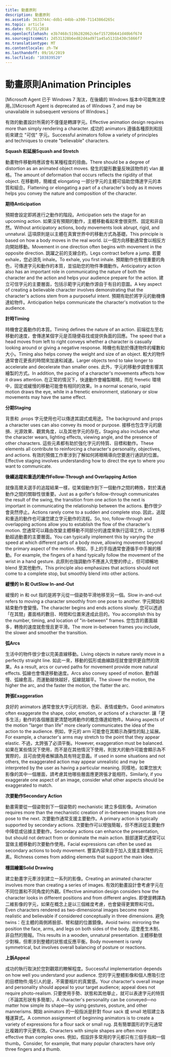 ```yaml
---
title: 動畫原則
description: 動畫原則
ms.assetid: 3633744c-ddb1-44bb-a390-7114386d265c
ms.topic: article
ms.date: 05/31/2018
ms.openlocfilehash: e3b7468c519b282062c6ef15720b641d40b6f674
ms.sourcegitcommit: 2d531328b6ed82d4ad971a45a5131b430c5866f7
ms.translationtype: MT
ms.contentlocale: zh-TW
ms.lasthandoff: 09/16/2019
ms.locfileid: "103839520"
---
```

# <a name="animation-principles"></a><span data-ttu-id="cd901-103">動畫原則</span><span class="sxs-lookup"><span data-stu-id="cd901-103">Animation Principles</span></span>

<span data-ttu-id="cd901-104">\[Microsoft Agent 已于 Windows 7 淘汰，在後續的 Windows 版本中可能無法使用。\]</span><span class="sxs-lookup"><span data-stu-id="cd901-104">\[Microsoft Agent is deprecated as of Windows 7, and may be unavailable in subsequent versions of Windows.\]</span></span>

<span data-ttu-id="cd901-105">有效的動畫設計所需的不僅僅是轉譯字元。</span><span class="sxs-lookup"><span data-stu-id="cd901-105">Effective animation design requires more than simply rendering a character.</span></span> <span data-ttu-id="cd901-106">成功的 animators 遵循各種原則和技術來建立 "可信" 字元。</span><span class="sxs-lookup"><span data-stu-id="cd901-106">Successful animators follow a variety of principles and techniques to create "believable" characters.</span></span>

<span data-ttu-id="cd901-107">**Squash 和延展**</span><span class="sxs-lookup"><span data-stu-id="cd901-107">**Squash and Stretch**</span></span>

<span data-ttu-id="cd901-108">動畫物件移動時應該會有某種程度的扭曲。</span><span class="sxs-lookup"><span data-stu-id="cd901-108">There should be a degree of distortion as an animated object moves.</span></span> <span data-ttu-id="cd901-109">發生的變形數量反映該物件的 vlan 嚴格。</span><span class="sxs-lookup"><span data-stu-id="cd901-109">The amount of deformation that occurs reflects the rigidity of that object.</span></span> <span data-ttu-id="cd901-110">在移動時，簡維或 elongating 一部分字元的主體可協助您傳達字元的本質和組合。</span><span class="sxs-lookup"><span data-stu-id="cd901-110">Flattening or elongating a part of a character's body as it moves helps you convey the nature and composition of the character.</span></span>

<span data-ttu-id="cd901-111">**期待**</span><span class="sxs-lookup"><span data-stu-id="cd901-111">**Anticipation**</span></span>

<span data-ttu-id="cd901-112">預期會設定即將進行之動作的階段。</span><span class="sxs-lookup"><span data-stu-id="cd901-112">Anticipation sets the stage for an upcoming action.</span></span> <span data-ttu-id="cd901-113">如果沒有預期的動作，主體移動看起來會很突然、固定和非自然。</span><span class="sxs-lookup"><span data-stu-id="cd901-113">Without anticipatory actions, body movements look abrupt, rigid, and unnatural.</span></span> <span data-ttu-id="cd901-114">這項原則是以主體在真實世界中的移動方式為基礎。</span><span class="sxs-lookup"><span data-stu-id="cd901-114">This principle is based on how a body moves in the real world.</span></span> <span data-ttu-id="cd901-115">以一個方向移動通常會以相反方向開始移動。</span><span class="sxs-lookup"><span data-stu-id="cd901-115">Movement in one direction often begins with movement in the opposite direction.</span></span> <span data-ttu-id="cd901-116">跳躍之前的支線合約。</span><span class="sxs-lookup"><span data-stu-id="cd901-116">Legs contract before a jump.</span></span> <span data-ttu-id="cd901-117">若要 exhale，您必須先 inhale。</span><span class="sxs-lookup"><span data-stu-id="cd901-117">To exhale, you first inhale.</span></span> <span data-ttu-id="cd901-118">預期動作也有很重要的角色，可傳達字元和動作的本質，並協助您的物件準備動作。</span><span class="sxs-lookup"><span data-stu-id="cd901-118">Anticipatory action also has an important role in communicating the nature of both the character and the action and helps your audience prepare for the action.</span></span> <span data-ttu-id="cd901-119">建立可信字元的主要層面，包括示範字元的動作源自于有目的意圖。</span><span class="sxs-lookup"><span data-stu-id="cd901-119">A key aspect of creating a believable character involves demonstrating that the character's actions stem from a purposeful intent.</span></span> <span data-ttu-id="cd901-120">預期有助於將字元的動機傳達給物件。</span><span class="sxs-lookup"><span data-stu-id="cd901-120">Anticipation helps communicate the character's motivation to the audience.</span></span>

<span data-ttu-id="cd901-121">**計時**</span><span class="sxs-lookup"><span data-stu-id="cd901-121">**Timing**</span></span>

<span data-ttu-id="cd901-122">時機會定義動作的本質。</span><span class="sxs-lookup"><span data-stu-id="cd901-122">Timing defines the nature of an action.</span></span> <span data-ttu-id="cd901-123">前端從左至右移動的速度，會傳達某個字元是否隨便尋找或提供負面的回應。</span><span class="sxs-lookup"><span data-stu-id="cd901-123">The speed that a head moves from left to right conveys whether a character is casually looking around or giving a negative response.</span></span> <span data-ttu-id="cd901-124">時機也有助於傳達物件的權數和大小。</span><span class="sxs-lookup"><span data-stu-id="cd901-124">Timing also helps convey the weight and size of an object.</span></span> <span data-ttu-id="cd901-125">較大的物件通常會花更長的時間來加速和減速。</span><span class="sxs-lookup"><span data-stu-id="cd901-125">Larger objects tend to take longer to accelerate and decelerate than smaller ones.</span></span> <span data-ttu-id="cd901-126">此外，字元的移動步調會影響其繪製的方式。</span><span class="sxs-lookup"><span data-stu-id="cd901-126">In addition, the pacing of a character's movements affects how it draws attention.</span></span> <span data-ttu-id="cd901-127">在正常的情況下，快速動作會繪製眼睛，而在 frenetic 環境中，固定或緩慢的移動可能會有相同的效果。</span><span class="sxs-lookup"><span data-stu-id="cd901-127">In a normal scenario, rapid motion draws the eye, while in a frenetic environment, stationary or slow movements may have the same effect.</span></span>

<span data-ttu-id="cd901-128">**分期**</span><span class="sxs-lookup"><span data-stu-id="cd901-128">**Staging**</span></span>

<span data-ttu-id="cd901-129">背景和 .props 字元使用也可以傳達其調式或用途。</span><span class="sxs-lookup"><span data-stu-id="cd901-129">The background and props a character uses can also convey its mood or purpose.</span></span> <span data-ttu-id="cd901-130">接移也包含字元的磨損、光源效果、觀賞角度，以及其他字元的存在。</span><span class="sxs-lookup"><span data-stu-id="cd901-130">Staging also includes what the character wears, lighting effects, viewing angle, and the presence of other characters.</span></span> <span data-ttu-id="cd901-131">這些元素都有助於強化字元的特質、目標和動作。</span><span class="sxs-lookup"><span data-stu-id="cd901-131">These elements all contribute to reinforcing a character's personality, objectives, and actions.</span></span> <span data-ttu-id="cd901-132">有效的預備工作牽涉到了解如何將眼睛導向您要進行通訊的位置。</span><span class="sxs-lookup"><span data-stu-id="cd901-132">Effective staging involves understanding how to direct the eye to where you want to communicate.</span></span>

<span data-ttu-id="cd901-133">**後續追蹤和重迭的動作**</span><span class="sxs-lookup"><span data-stu-id="cd901-133">**Follow-Through and Overlapping Action**</span></span>

<span data-ttu-id="cd901-134">就像高爾夫選手的追蹤結果一樣，從某個動作到下一個動作之間的轉換，對於溝通動作之間的關聯性很重要。</span><span class="sxs-lookup"><span data-stu-id="cd901-134">Just as a golfer's follow-through communicates the result of the swing, the transition from one action to the next is important in communicating the relationship between the actions.</span></span> <span data-ttu-id="cd901-135">動作很少會突然停止。</span><span class="sxs-lookup"><span data-stu-id="cd901-135">Actions rarely come to a sudden and complete stop.</span></span> <span data-ttu-id="cd901-136">因此，追蹤和重迭的動作也可讓您建立字元動作的流程。</span><span class="sxs-lookup"><span data-stu-id="cd901-136">So, too, follow-through and overlapping actions allow you to establish the flow of the character's motion.</span></span> <span data-ttu-id="cd901-137">您通常可以藉由改變主體移動不同部分的速度來執行這項工作，以允許移動超過動畫的主要層面。</span><span class="sxs-lookup"><span data-stu-id="cd901-137">You can typically implement this by varying the speed at which different parts of a body move, allowing movement beyond the primary aspect of the motion.</span></span> <span data-ttu-id="cd901-138">例如，手上的手指通常會遵循手中手腕的移動。</span><span class="sxs-lookup"><span data-stu-id="cd901-138">For example, the fingers of a hand typically follow the movement of the wrist in a hand gesture.</span></span> <span data-ttu-id="cd901-139">此原則也強調動作不應進入完整的停止，但可順暢地 blend 至其他動作。</span><span class="sxs-lookup"><span data-stu-id="cd901-139">This principle also emphasizes that actions should not come to a complete stop, but smoothly blend into other actions.</span></span>

<span data-ttu-id="cd901-140">**緩慢的 In 和 Out**</span><span class="sxs-lookup"><span data-stu-id="cd901-140">**Slow In-and-Out**</span></span>

<span data-ttu-id="cd901-141">緩慢的 in 和 out 指的是將字元從一個姿勢平滑地移至另一個。</span><span class="sxs-lookup"><span data-stu-id="cd901-141">Slow in-and-out refers to moving a character smoothly from one pose to another.</span></span> <span data-ttu-id="cd901-142">字元開始和結束動作會變慢。</span><span class="sxs-lookup"><span data-stu-id="cd901-142">The character begins and ends actions slowly.</span></span> <span data-ttu-id="cd901-143">您可以透過「在其間」畫面格的數目、時間和位置來達成此目的。</span><span class="sxs-lookup"><span data-stu-id="cd901-143">You accomplish this by the number, timing, and location of "in-between" frames.</span></span> <span data-ttu-id="cd901-144">您包含的畫面越多，轉換的速度就愈慢且更平滑。</span><span class="sxs-lookup"><span data-stu-id="cd901-144">The more in-between frames you include, the slower and smoother the transition.</span></span>

<span data-ttu-id="cd901-145">**弧**</span><span class="sxs-lookup"><span data-stu-id="cd901-145">**Arcs**</span></span>

<span data-ttu-id="cd901-146">生活中的物件很少會以完美直線移動。</span><span class="sxs-lookup"><span data-stu-id="cd901-146">Living objects in nature rarely move in a perfectly straight line.</span></span> <span data-ttu-id="cd901-147">如此一來，移動的弧形或曲線路徑就會提供更自然的效果。</span><span class="sxs-lookup"><span data-stu-id="cd901-147">As a result, arcs or curved paths for movement provide more natural effects.</span></span> <span data-ttu-id="cd901-148">弧線也會傳達移動速度。</span><span class="sxs-lookup"><span data-stu-id="cd901-148">Arcs also convey speed of motion.</span></span> <span data-ttu-id="cd901-149">動作越慢、弧線愈高，而運動越快越好，弧線就越平。</span><span class="sxs-lookup"><span data-stu-id="cd901-149">The slower the motion, the higher the arc, and the faster the motion, the flatter the arc.</span></span>

<span data-ttu-id="cd901-150">**誇張**</span><span class="sxs-lookup"><span data-stu-id="cd901-150">**Exaggeration**</span></span>

<span data-ttu-id="cd901-151">良好的 animators 通常會放大字元的形狀、色彩、表情或動作。</span><span class="sxs-lookup"><span data-stu-id="cd901-151">Good animators often exaggerate the shape, color, emotion, or actions of a character.</span></span> <span data-ttu-id="cd901-152">讓「更多生活」動作的各個層面更清楚地將動作的概念傳達給物件。</span><span class="sxs-lookup"><span data-stu-id="cd901-152">Making aspects of the motion "larger than life" more clearly communicates the idea of the action to the audience.</span></span> <span data-ttu-id="cd901-153">例如，字元的 arm 可能會在其顯示為彈性的點上延展。</span><span class="sxs-lookup"><span data-stu-id="cd901-153">For example, a character's arms may stretch to the point that they appear elastic.</span></span> <span data-ttu-id="cd901-154">不過，太誇張了必須平衡。</span><span class="sxs-lookup"><span data-stu-id="cd901-154">However, exaggeration must be balanced.</span></span> <span data-ttu-id="cd901-155">如果在某些情況下使用，而不是在其他情況下使用，則放大的動作可能會顯示為不實際的，且可由使用者解讀為具有特定意義。</span><span class="sxs-lookup"><span data-stu-id="cd901-155">If used in some situations and not others, the exaggerated action may appear unrealistic and may be interpreted by the user as having a particular meaning.</span></span> <span data-ttu-id="cd901-156">同樣地，如果您放大影像的其中一個層面，請考慮其他哪些層面應更誇張才能相符。</span><span class="sxs-lookup"><span data-stu-id="cd901-156">Similarly, if you exaggerate one aspect of an image, consider what other aspects should be exaggerated to match.</span></span>

<span data-ttu-id="cd901-157">**次要動作**</span><span class="sxs-lookup"><span data-stu-id="cd901-157">**Secondary Action**</span></span>

<span data-ttu-id="cd901-158">動畫需要從一個姿勢到下一個姿勢的 mechanistic 建立多個影像。</span><span class="sxs-lookup"><span data-stu-id="cd901-158">Animation requires more than the mechanistic creation of in-between images from one pose to the next.</span></span> <span data-ttu-id="cd901-159">次要動作通常支援主要動作。</span><span class="sxs-lookup"><span data-stu-id="cd901-159">A primary action is typically supported by secondary actions.</span></span> <span data-ttu-id="cd901-160">次要動作可以增強簡報，但不應該從主要動作中降低或佔據主要動作。</span><span class="sxs-lookup"><span data-stu-id="cd901-160">Secondary actions can enhance the presentation, but should not detract from or dominate the main action.</span></span> <span data-ttu-id="cd901-161">臉部運算式通常可以當做主體移動的次要動作使用。</span><span class="sxs-lookup"><span data-stu-id="cd901-161">Facial expressions can often be used as secondary actions to body movement.</span></span> <span data-ttu-id="cd901-162">豐富內容來自于加入支援主要構想的元素。</span><span class="sxs-lookup"><span data-stu-id="cd901-162">Richness comes from adding elements that support the main idea.</span></span>

<span data-ttu-id="cd901-163">**穩固繪圖**</span><span class="sxs-lookup"><span data-stu-id="cd901-163">**Solid Drawing**</span></span>

<span data-ttu-id="cd901-164">建立動畫字元牽涉到建立一系列的影像。</span><span class="sxs-lookup"><span data-stu-id="cd901-164">Creating an animated character involves more than creating a series of images.</span></span> <span data-ttu-id="cd901-165">有效的動畫設計會考慮字元在不同位置和不同角度的外觀。</span><span class="sxs-lookup"><span data-stu-id="cd901-165">Effective animation design considers how the character looks in different positions and from different angles.</span></span> <span data-ttu-id="cd901-166">即使是轉譯為二維影像的字元，如果在概念上是以三個維度考慮，也會變得更實際和可信。</span><span class="sxs-lookup"><span data-stu-id="cd901-166">Even characters rendered as two-dimensional images become more realistic and believable if considered conceptually in three dimensions.</span></span> <span data-ttu-id="cd901-167">避免 twins：在主體的兩側將臉部、臂和腿的位置鏡像。</span><span class="sxs-lookup"><span data-stu-id="cd901-167">Avoid twins: mirroring the position the face, arms, and legs on both sides of the body.</span></span> <span data-ttu-id="cd901-168">這會產生木制、非自然的簡報。</span><span class="sxs-lookup"><span data-stu-id="cd901-168">This results in a wooden, unnatural presentation.</span></span> <span data-ttu-id="cd901-169">主體移動很少對稱，但牽涉到整體的狀態或反應平衡。</span><span class="sxs-lookup"><span data-stu-id="cd901-169">Body movement is rarely symmetrical, but involves overall balancing of posture or reactions.</span></span>

<span data-ttu-id="cd901-170">**上訴**</span><span class="sxs-lookup"><span data-stu-id="cd901-170">**Appeal**</span></span>

<span data-ttu-id="cd901-171">成功的執行取決於您對觀眾的瞭解程度。</span><span class="sxs-lookup"><span data-stu-id="cd901-171">Successful implementation depends on how well you understand your audience.</span></span> <span data-ttu-id="cd901-172">您的字元整體影像和個人應吸引您的目標物件;吸引人的是，不需要相片的真實感。</span><span class="sxs-lookup"><span data-stu-id="cd901-172">Your character's overall image and personality should appeal to your target audience; appeal does not require photo-realism.</span></span> <span data-ttu-id="cd901-173">只要使用手勢、狀態和其他舉止，就可以表達字元的特質（不論其形狀有多簡單）。</span><span class="sxs-lookup"><span data-stu-id="cd901-173">A character's personality can be conveyed—no matter how simple its shape—by using gestures, posture, and other mannerisms.</span></span> <span data-ttu-id="cd901-174">開始 animators 的一般指派是針對 flour sack 或 small 地毯建立各種運算式。</span><span class="sxs-lookup"><span data-stu-id="cd901-174">A common assignment of beginning animators is to create a variety of expressions for a flour sack or small rug.</span></span> <span data-ttu-id="cd901-175">具有簡單圖形的字元通常比複雜的字元更有效。</span><span class="sxs-lookup"><span data-stu-id="cd901-175">Characters with simple shapes are often more effective than complex ones.</span></span> <span data-ttu-id="cd901-176">例如，假設許多常用的字元都只有三個手指和一個 thumb。</span><span class="sxs-lookup"><span data-stu-id="cd901-176">Consider, for example, that many popular characters have only three fingers and a thumb.</span></span>

 

 




